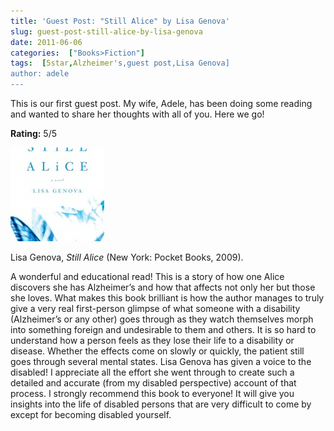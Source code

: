 ```yaml
---
title: 'Guest Post: "Still Alice" by Lisa Genova'
slug: guest-post-still-alice-by-lisa-genova
date: 2011-06-06
categories:  ["Books>Fiction"]
tags:  [5star,Alzheimer's,guest post,Lisa Genova]
author: adele
---
```


This is our first guest post. My wife, Adele, has been doing some reading and wanted to share her thoughts with all of you. Here we go!

**Rating:** 5/5

![](cover2-150x150.jpg "Still Alice")

Lisa Genova, *Still Alice* (New York: Pocket Books, 2009).

A wonderful and educational read! This is a story of how one Alice discovers she has Alzheimer’s and how that affects not only her but those she loves. What makes this book brilliant is how the author manages to truly give a very real first-person glimpse of what someone with a disability (Alzheimer’s or any other) goes through as they watch themselves morph into something foreign and undesirable to them and others. It is so hard to understand how a person feels as they lose their life to a disability or disease. Whether the effects come on slowly or quickly, the patient still goes through several mental states. Lisa Genova has given a voice to the disabled! I appreciate all the effort she went through to create such a detailed and accurate (from my disabled perspective) account of that process. I strongly recommend this book to everyone! It will give you insights into the life of disabled persons that are very difficult to come by except for becoming disabled yourself.
